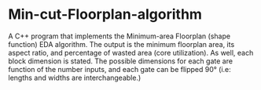 # Min-cut-Floorplan-algorithm
A C++ program that implements the Minimum-area Floorplan (shape function) EDA algorithm.
The output is the minimum floorplan area, its aspect ratio, and percentage of wasted area (core
utilization). As well, each block dimension is stated. The possible dimensions for each gate are function 
of the number inputs, and each gate can be flipped 90° (i.e: lengths and widths are interchangeable.)
